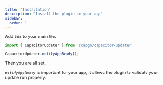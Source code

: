 ```yaml
---
title: "Installation"
description: "Install the plugin in your app"
sidebar:
  order: 1
---
```


Add this to your main file.

```typescript
import { CapacitorUpdater } from '@capgo/capacitor-updater'

CapacitorUpdater.notifyAppReady();
```

Then you are all set.

`notifyAppReady` is important for your app, it allows the plugin to validate your update run properly.
